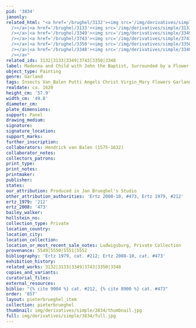 ```yaml
---
pid: '3834'
janonly: 
related_html: "<a href='/brughel/3132'><img src='/img/derivatives/simple/3132/thumbnail.jpg'
  /></a>|<a href='/brughel/3133'><img src='/img/derivatives/simple/3133/thumbnail.jpg'
  /></a>|<a href='/brughel/3349'><img src='/img/derivatives/simple/3349/thumbnail.jpg'
  /></a>|<a href='/brughel/3743'><img src='/img/derivatives/simple/3743/thumbnail.jpg'
  /></a>|<a href='/brughel/3350'><img src='/img/derivatives/simple/3350/thumbnail.jpg'
  /></a>|<a href='/brughel/3348'><img src='/img/derivatives/simple/3348/thumbnail.jpg'
  /></a>"
related_ids: 3132|3133|3349|3743|3350|3348
label: Madonna and Child with John the Baptist, Surrounded by a Flower Garland (London)
object_type: Painting
genre: Garland
tags: Insects Van_Balen Putti Angels Christ Virgin_Mary Flowers Garland
realdate: ca. 1620
height_cm: '57.9'
width_cm: '49.8'
diameter_cm: 
plate_dimensions: 
support: Panel
drawing_medium: 
signature: 
signature_location: 
support_marks: 
further_inscription: 
collaborators: Hendrick van Balen (1575-1632)
collaborator_notes: 
collectors_patrons: 
print_type: 
print_notes: 
printmaker: 
publisher: 
states: 
our_attribution: Produced in Jan Brueghel's Studio
other_attribution_authorities: 'Ertz 2008-10, #473, Ertz 1979, #212'
ertz_1979: '212'
ertz_2008: '473'
bailey_walker: 
hollstein_no: 
collection_type: Private
location_country: 
location_city: 
location_collection: 
location_or_most_recent_sale_notes: Ludwigsburg, Private Collection
provenance: 5549|5550|5551|5552
bibliography: 'Ertz 1979, cat. #212; Ertz 2008-10, cat. #473'
exhibition_history: 
related_works: 3132|3133|3349|3743|3350|3348
copies_and_variants: 
curatorial_files: 
external_resources: 
biblio: "{% cite 9004 %} cat. #212, {% cite 8900 %} cat. #473"
order: '857'
layout: pieterbrueghel_item
collection: pieterbrueghel
thumbnail: img/derivatives/simple/3834/thumbnail.jpg
full: img/derivatives/simple/3834/full.jpg
---
```

